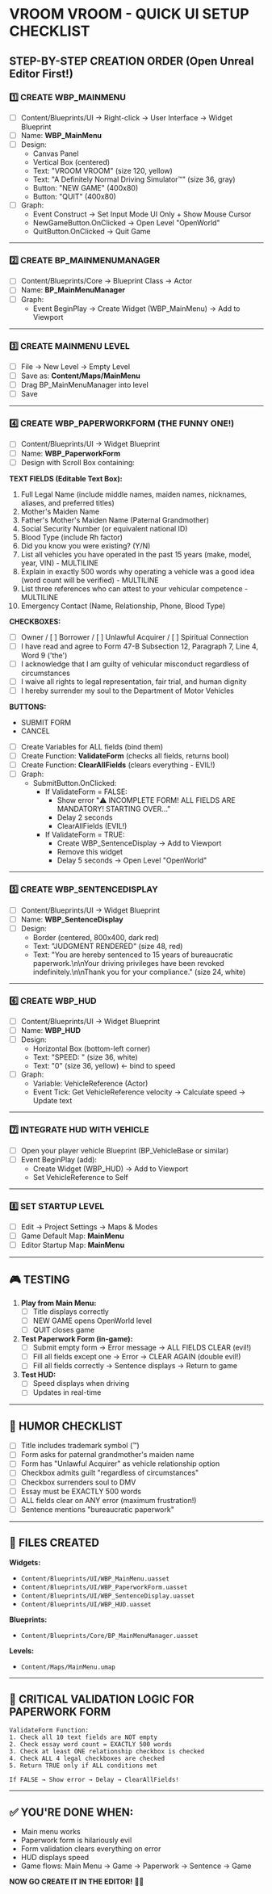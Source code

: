 # VROOM VROOM - QUICK UI SETUP CHECKLIST

## STEP-BY-STEP CREATION ORDER (Open Unreal Editor First!)

### 1️⃣ CREATE WBP_MAINMENU
- [ ] Content/Blueprints/UI → Right-click → User Interface → Widget Blueprint
- [ ] Name: **WBP_MainMenu**
- [ ] Design:
  - Canvas Panel
  - Vertical Box (centered)
  - Text: "VROOM VROOM" (size 120, yellow)
  - Text: "A Definitely Normal Driving Simulator™" (size 36, gray)
  - Button: "NEW GAME" (400x80)
  - Button: "QUIT" (400x80)
- [ ] Graph:
  - Event Construct → Set Input Mode UI Only + Show Mouse Cursor
  - NewGameButton.OnClicked → Open Level "OpenWorld"
  - QuitButton.OnClicked → Quit Game

---

### 2️⃣ CREATE BP_MAINMENUMANAGER
- [ ] Content/Blueprints/Core → Blueprint Class → Actor
- [ ] Name: **BP_MainMenuManager**
- [ ] Graph:
  - Event BeginPlay → Create Widget (WBP_MainMenu) → Add to Viewport

---

### 3️⃣ CREATE MAINMENU LEVEL
- [ ] File → New Level → Empty Level
- [ ] Save as: **Content/Maps/MainMenu**
- [ ] Drag BP_MainMenuManager into level
- [ ] Save

---

### 4️⃣ CREATE WBP_PAPERWORKFORM (THE FUNNY ONE!)
- [ ] Content/Blueprints/UI → Widget Blueprint
- [ ] Name: **WBP_PaperworkForm**
- [ ] Design with Scroll Box containing:

**TEXT FIELDS (Editable Text Box):**
1. Full Legal Name (include middle names, maiden names, nicknames, aliases, and preferred titles)
2. Mother's Maiden Name
3. Father's Mother's Maiden Name (Paternal Grandmother)
4. Social Security Number (or equivalent national ID)
5. Blood Type (include Rh factor)
6. Did you know you were existing? (Y/N)
7. List all vehicles you have operated in the past 15 years (make, model, year, VIN) - MULTILINE
8. Explain in exactly 500 words why operating a vehicle was a good idea (word count will be verified) - MULTILINE
9. List three references who can attest to your vehicular competence - MULTILINE
10. Emergency Contact (Name, Relationship, Phone, Blood Type)

**CHECKBOXES:**
- [ ] Owner / [ ] Borrower / [ ] Unlawful Acquirer / [ ] Spiritual Connection
- [ ] I have read and agree to Form 47-B Subsection 12, Paragraph 7, Line 4, Word 9 ('the')
- [ ] I acknowledge that I am guilty of vehicular misconduct regardless of circumstances
- [ ] I waive all rights to legal representation, fair trial, and human dignity
- [ ] I hereby surrender my soul to the Department of Motor Vehicles

**BUTTONS:**
- SUBMIT FORM
- CANCEL

- [ ] Create Variables for ALL fields (bind them)
- [ ] Create Function: **ValidateForm** (checks all fields, returns bool)
- [ ] Create Function: **ClearAllFields** (clears everything - EVIL!)
- [ ] Graph:
  - SubmitButton.OnClicked:
    - If ValidateForm = FALSE:
      - Show error "⚠️ INCOMPLETE FORM! ALL FIELDS ARE MANDATORY! STARTING OVER..."
      - Delay 2 seconds
      - ClearAllFields (EVIL!)
    - If ValidateForm = TRUE:
      - Create WBP_SentenceDisplay → Add to Viewport
      - Remove this widget
      - Delay 5 seconds → Open Level "OpenWorld"

---

### 5️⃣ CREATE WBP_SENTENCEDISPLAY
- [ ] Content/Blueprints/UI → Widget Blueprint
- [ ] Name: **WBP_SentenceDisplay**
- [ ] Design:
  - Border (centered, 800x400, dark red)
  - Text: "JUDGMENT RENDERED" (size 48, red)
  - Text: "You are hereby sentenced to 15 years of bureaucratic paperwork.\n\nYour driving privileges have been revoked indefinitely.\n\nThank you for your compliance." (size 24, white)

---

### 6️⃣ CREATE WBP_HUD
- [ ] Content/Blueprints/UI → Widget Blueprint
- [ ] Name: **WBP_HUD**
- [ ] Design:
  - Horizontal Box (bottom-left corner)
  - Text: "SPEED: " (size 36, white)
  - Text: "0" (size 36, yellow) ← bind to speed
- [ ] Graph:
  - Variable: VehicleReference (Actor)
  - Event Tick: Get VehicleReference velocity → Calculate speed → Update text

---

### 7️⃣ INTEGRATE HUD WITH VEHICLE
- [ ] Open your player vehicle Blueprint (BP_VehicleBase or similar)
- [ ] Event BeginPlay (add):
  - Create Widget (WBP_HUD) → Add to Viewport
  - Set VehicleReference to Self

---

### 8️⃣ SET STARTUP LEVEL
- [ ] Edit → Project Settings → Maps & Modes
- [ ] Game Default Map: **MainMenu**
- [ ] Editor Startup Map: **MainMenu**

---

## 🎮 TESTING

1. **Play from Main Menu:**
   - [ ] Title displays correctly
   - [ ] NEW GAME opens OpenWorld level
   - [ ] QUIT closes game

2. **Test Paperwork Form (in-game):**
   - [ ] Submit empty form → Error message → ALL FIELDS CLEAR (evil!)
   - [ ] Fill all fields except one → Error → CLEAR AGAIN (double evil!)
   - [ ] Fill all fields correctly → Sentence displays → Return to game

3. **Test HUD:**
   - [ ] Speed displays when driving
   - [ ] Updates in real-time

---

## 🎨 HUMOR CHECKLIST

- [ ] Title includes trademark symbol (™)
- [ ] Form asks for paternal grandmother's maiden name
- [ ] Form has "Unlawful Acquirer" as vehicle relationship option
- [ ] Checkbox admits guilt "regardless of circumstances"
- [ ] Checkbox surrenders soul to DMV
- [ ] Essay must be EXACTLY 500 words
- [ ] ALL fields clear on ANY error (maximum frustration!)
- [ ] Sentence mentions "bureaucratic paperwork"

---

## 📁 FILES CREATED

**Widgets:**
- `Content/Blueprints/UI/WBP_MainMenu.uasset`
- `Content/Blueprints/UI/WBP_PaperworkForm.uasset`
- `Content/Blueprints/UI/WBP_SentenceDisplay.uasset`
- `Content/Blueprints/UI/WBP_HUD.uasset`

**Blueprints:**
- `Content/Blueprints/Core/BP_MainMenuManager.uasset`

**Levels:**
- `Content/Maps/MainMenu.umap`

---

## 🚨 CRITICAL VALIDATION LOGIC FOR PAPERWORK FORM

```
ValidateForm Function:
1. Check all 10 text fields are NOT empty
2. Check essay word count = EXACTLY 500 words
3. Check at least ONE relationship checkbox is checked
4. Check ALL 4 legal checkboxes are checked
5. Return TRUE only if ALL conditions met

If FALSE → Show error → Delay → ClearAllFields!
```

---

## ✅ YOU'RE DONE WHEN:

- Main menu works
- Paperwork form is hilariously evil
- Form validation clears everything on error
- HUD displays speed
- Game flows: Main Menu → Game → Paperwork → Sentence → Game

**NOW GO CREATE IT IN THE EDITOR!** 🚗💨
